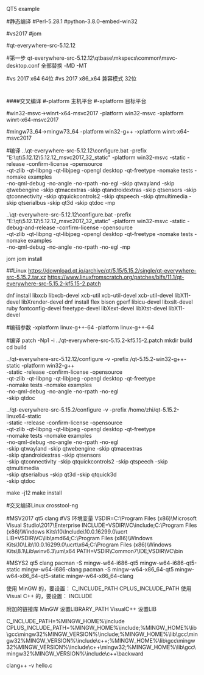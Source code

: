 QT5 example

#静态编译
#Perl-5.28.1
#python-3.8.0-embed-win32

#vs2017
#jom

#qt-everywhere-src-5.12.12

#第一步 
qt-everywhere-src-5.12.12\qtbase\mkspecs\common\msvc-desktop.conf
全部替换 -MD -MT

#vs 2017 x64  			64位
#vs 2017 x86_x64  兼容模式	32位
#
####交叉编译
#-platform 主机平台
#-xplatform 目标平台

#win32-msvc->winrt-x64-msvc2017
-platform win32-msvc -xplatform  winrt-x64-msvc2017

#mingw73_64->mingw73_64
-platform win32-g++ -xplatform  winrt-x64-msvc2017

#编译
..\qt-everywhere-src-5.12.12\configure.bat -prefix "E:\qt\5.12.12\5.12.12_msvc2017_32_static"  -platform win32-msvc 
	-static -release  -confirm-license -opensource  
	-qt-zlib -qt-libpng -qt-libjpeg -opengl desktop -qt-freetype 
	-nomake tests -nomake examples  
	-no-qml-debug -no-angle  -no-rpath -no-egl 
	-skip qtwayland -skip qtwebengine -skip qtmacextras 
	-skip qtandroidextras -skip qtsensors 
	-skip qtconnectivity -skip qtquickcontrols2 -skip qtspeech -skip qtmultimedia 
	-skip qtserialbus  -skip qt3d  -skip qtdoc 
	-mp

..\qt-everywhere-src-5.12.12\configure.bat -prefix "E:\qt\5.12.12\5.12.12_msvc2017_32_static"  -platform win32-msvc 
	-static -debug-and-release  -confirm-license -opensource  
	-qt-zlib -qt-libpng -qt-libjpeg -opengl desktop -qt-freetype 
	-nomake tests -nomake examples  
	-no-qml-debug -no-angle  -no-rpath -no-egl 
	-mp

jom
jom install

##Linux
https://download.qt.io/archive/qt/5.15/5.15.2/single/qt-everywhere-src-5.15.2.tar.xz
https://www.linuxfromscratch.org/patches/blfs/11.1/qt-everywhere-src-5.15.2-kf5.15-2.patch
  
dnf install libxcb libxcb-devel xcb-util xcb-util-devel xcb-util-devel libX11-devel libXrender-devel
dnf install flex bison gperf libicu-devel libxslt-devel ruby fontconfig-devel freetype-devel libXext-devel libXtst-devel libX11-devel

#编辑参数
-xplatform linux-g++-64 -platform linux-g++-64

#编译
patch -Np1 -i ../qt-everywhere-src-5.15.2-kf5.15-2.patch
mkdir build
cd build

../qt-everywhere-src-5.12.12/configure  -v -prefix /qt-5.15.2-win32-g++-static -platform win32-g++  \
	-static -release -confirm-license -opensource \
	-qt-zlib -qt-libpng -qt-libjpeg -opengl desktop -qt-freetype \
	-nomake tests -nomake examples \
	-no-qml-debug -no-angle -no-rpath -no-egl \
	-skip qtdoc

../qt-everywhere-src-5.15.2/configure -v -prefix /home/zhi/qt-5.15.2-linux64-static \
	-static -release -confirm-license -opensource \
	-qt-zlib -qt-libpng -qt-libjpeg -opengl desktop -qt-freetype \
	-nomake tests -nomake examples \
	-no-qml-debug -no-angle -no-rpath -no-egl \
	-skip qtwayland -skip qtwebengine -skip qtmacextras \
	-skip qtandroidextras -skip qtsensors \
	-skip qtconnectivity -skip qtquickcontrols2 -skip qtspeech -skip qtmultimedia \
	-skip qtserialbus  -skip qt3d -skip qtquick3d \
	-skip qtdoc

make -j12
make install

#交叉编译Linux
crosstool-ng 

#MSV2017 qt5 clang
#VS 环境变量
VSDIR=C:\Program Files (x86)\Microsoft Visual Studio\2017\Enterprise
INCLUDE=VSDIR\VC\include;C:\Program Files (x86)\Windows Kits\10\Include\10.0.16299.0\ucrt
LIB=VSDIR\VC\lib\amd64;C:\Program Files (x86)\Windows Kits\10\Lib\10.0.16299.0\ucrt\x64;C:\Program Files (x86)\Windows Kits\8.1\Lib\winv6.3\um\x64
PATH=VSDIR\Common7\IDE;VSDIR\VC\bin

#MSYS2 qt5 clang
pacman -S mingw-w64-i686-qt5 mingw-w64-i686-qt5-static mingw-w64-i686-clang
pacman -S mingw-w64-x86_64-qt5 mingw-w64-x86_64-qt5-static mingw-w64-x86_64-clang

使用 MinGW 的，要设置：
C_INCLUDE_PATH
CPLUS_INCLUDE_PATH
使用 Visual C++ 的，要设置：
INCLUDE

附加的链接库
MinGW 设置LIBRARY_PATH
VisualC++ 设置LIB

C_INCLUDE_PATH=%MINGW_HOME%\include
CPLUS_INCLUDE_PATH=%MINGW_HOME%\include;%MINGW_HOME%\lib\gcc\mingw32\%MINGW_VERSION%\include;%MINGW_HOME%\lib\gcc\mingw32\%MINGW_VERSION%\include\c++;%MINGW_HOME%\lib\gcc\mingw32\%MINGW_VERSION%\include\c++\mingw32;%MINGW_HOME%\lib\gcc\mingw32\%MINGW_VERSION%\include\c++\backward

clang++ -v hello.c
